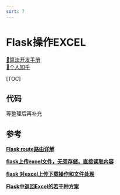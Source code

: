 ```yaml
---
sort: 7
---
```


# Flask操作EXCEL
[🔨算法开发手册](https://kg-nlp.github.io/Algorithm-Project-Manual/工程内容/Flask操作EXCEL.html)  
[🔨个人知乎](https://www.zhihu.com/people/zhangyj-n)

[TOC]  

## 代码

等整理后再补充





## 参考

[**Flask route路由详解**](http://www.weixueyuan.net/a/749.html)

[**flask上传excel文件，无须存储，直接读取内容**](https://blog.csdn.net/weixin_33966365/article/details/86444479)

[**flask 对excel上传下载操作和文件处理**](https://blog.csdn.net/qq_41703291/article/details/87886684)

[**Flask中返回Excel的若干种方案**](https://blog.csdn.net/guofei_fly/article/details/106011921)



